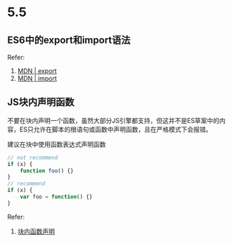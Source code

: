 # 5.5

## ES6中的export和import语法

Refer:

1. [MDN | export](https://developer.mozilla.org/en-US/docs/Web/JavaScript/Reference/Statements/export)
2. [MDN | import](https://developer.mozilla.org/en-US/docs/Web/JavaScript/Reference/Statements/import)

## JS块内声明函数

不要在块内声明一个函数，虽然大部分JS引擎都支持，但这并不是ES草案中的内容，ES只允许在脚本的根语句或函数中声明函数，且在严格模式下会报错。

建议在块中使用函数表达式声明函数

```js
// not recommend
if (x) {
  	function foo() {}
}
// recommend
if (x) {
  	var foo = function() {}
}
```

Refer:

1. [块内函数声明](https://www.kancloud.cn/wizardforcel/google-javascript-style-guide/148102)